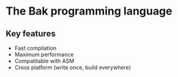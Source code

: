 # The Bak programming language

## Key features

- Fast compilation
- Maximum performance 
- Compatitable with ASM 
- Cross platform (write once, build everywhere)
